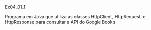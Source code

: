Ex04_01_1

Programa em Java que utiliza as classes HttpClient, HttpRequest, e HttpResponse para consultar a API do Google Books
